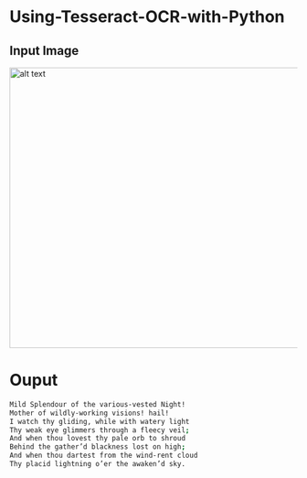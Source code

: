 # Using-Tesseract-OCR-with-Python
## Input Image
<img src="https://drive.google.com/uc?id=1BM8o55mvw-knZyQVMRmmGZyZZHwF9fM5" alt="alt text" width="1216" height="491"/>

# Ouput 

```sh
Mild Splendour of the various-vested Night!
Mother of wildly-working visions! hail!
I watch thy gliding, while with watery light
Thy weak eye glimmers through a fleecy veil;
And when thou lovest thy pale orb to shroud
Behind the gather’d blackness lost on high;
And when thou dartest from the wind-rent cloud
Thy placid lightning o’er the awaken’d sky.
```
